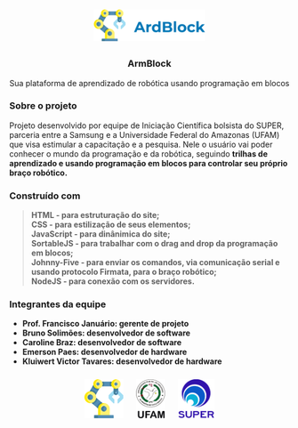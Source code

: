 <h1 align="center">
 <img src="https://github.com/carolsbraz/armblock/blob/main/images/logo.png" alt="logo" width="200">
</h1>

<h3 align="center">ArmBlock</h3>
<p align="center">Sua plataforma de aprendizado de robótica usando programação em blocos</p>

### Sobre o projeto

<p> Projeto desenvolvido por equipe de Iniciação Científica bolsista do SUPER, parceria entre a Samsung e a Universidade Federal do Amazonas (UFAM) que visa estimular a capacitação e a pesquisa. Nele o usuário vai poder conhecer o mundo da programação e da robótica, seguindo <b>trilhas de aprendizado<b> e usando <b>programação em blocos<b> para controlar seu próprio braço robótico. </p>

### Construído com

<blockquote>
  HTML - para estruturação do site;<br>
  CSS - para estilização de seus elementos;<br>
  JavaScript - para dinânimica do site;<br>
  SortableJS - para trabalhar com o drag and drop da programação em blocos;<br>
  Johnny-Five - para enviar os comandos, via comunicação serial e usando protocolo Firmata, para o braço robótico;<br>
  NodeJS - para conexão com os servidores.
</blockquote>

### Integrantes da equipe

- Prof. Francisco Januário: gerente de projeto <br>
- Bruno Solimões: desenvolvedor de software <br>
- Caroline Braz: desenvolvedor de software <br>
- Emerson Paes: desenvolvedor de hardware <br>
- Kluiwert Victor Tavares: desenvolvedor de hardware

<p align="center">
 <img src="https://github.com/carolsbraz/armblock/blob/main/images/robotic-arm.png" alt="logo" height="70" style="margin:10px">
 <img src="https://github.com/carolsbraz/armblock/blob/main/images/logo-ufam.png" alt="logo" height="70" style="margin:10px">
 <img src="https://github.com/carolsbraz/armblock/blob/main/images/logo-super.png" alt="logo" height="70" style="margin:10px">
</p>
